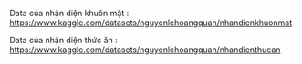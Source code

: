 Data của nhận diện khuôn mặt : https://www.kaggle.com/datasets/nguyenlehoangquan/nhandienkhuonmat

Data của nhận diện thức ăn : https://www.kaggle.com/datasets/nguyenlehoangquan/nhandienthucan

